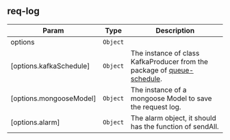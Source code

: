<a name="module_req-log"></a>

## req-log

| Param | Type | Description |
| --- | --- | --- |
| options | <code>Object</code> |  |
| [options.kafkaSchedule] | <code>Object</code> | The instance of class KafkaProducer from the package of [queue-schedule](https://npmjs.com/package/queue-schedule). |
| [options.mongooseModel] | <code>Object</code> | The instance of a mongoose Model to save the request log. |
| [options.alarm] | <code>Object</code> | The alarm object, it should has the function of sendAll. |

